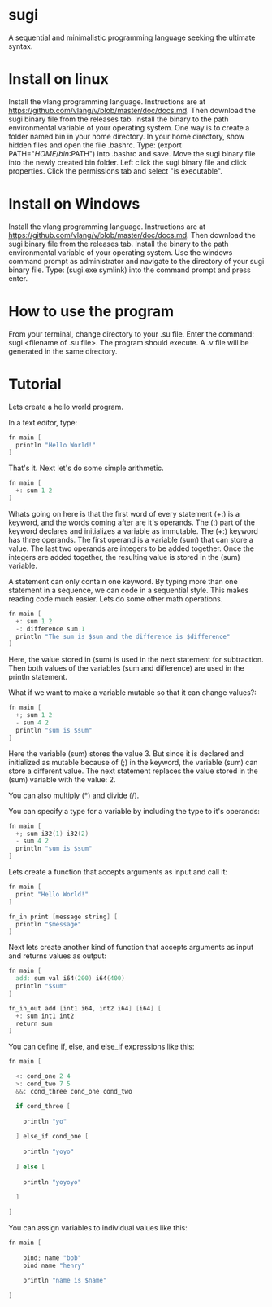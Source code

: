 # sugi
A sequential and minimalistic programming language seeking the ultimate syntax.

# Install on linux
Install the vlang programming language. Instructions are at https://github.com/vlang/v/blob/master/doc/docs.md.
Then download the sugi binary file from the releases tab.
Install the binary to the path environmental variable of your operating system.
One way is to create a folder named bin in your home directory.
In your home directory, show hidden files and open the file .bashrc.
Type: (export PATH="$HOME/bin:$PATH") into .bashrc and save.
Move the sugi binary file into the newly created bin folder.
Left click the sugi binary file and click properties.
Click the permissions tab and select "is executable".

# Install on Windows
Install the vlang programming language. Instructions are at https://github.com/vlang/v/blob/master/doc/docs.md.
Then download the sugi binary file from the releases tab.
Install the binary to the path environmental variable of your operating system.
Use the windows command prompt as administrator and navigate to the directory of your sugi binary file.
Type: (sugi.exe symlink) into the command prompt and press enter.

# How to use the program
From your terminal, change directory to your .su file.
Enter the command: sugi <filename of .su file>.
The program should execute.
A .v file will be generated in the same directory.

# Tutorial
  
Lets create a hello world program.

In a text editor, type: 

```v
fn main [
  println "Hello World!"
]
```

That's it. Next let's do some simple arithmetic. 

```v
fn main [
  +: sum 1 2
]
```
Whats going on here is that the first word of every statement (+:) is a keyword, and the words coming after are it's operands. The (:) part of the keyword declares and initializes a variable as immutable. The (+:) keyword has three operands. The first operand is a variable (sum) that can store a value. The last two operands are integers to be added together. Once the integers are added together, the resulting value is stored in the (sum) variable.

A statement can only contain one keyword. By typing more than one statement in a sequence, we can code in a sequential style. This makes reading code much easier. Lets do some other math operations.

```v
fn main [
  +: sum 1 2
  -: difference sum 1
  println "The sum is $sum and the difference is $difference"
]
```
Here, the value stored in (sum) is used in the next statement for subtraction. Then both values of the variables (sum and difference) are used in the println statement.

What if we want to make a variable mutable so that it can change values?:

```v
fn main [
  +; sum 1 2
  - sum 4 2
  println "sum is $sum"
]
```

Here the variable (sum) stores the value 3. But since it is declared and initialized as mutable because of (;) in the keyword, the variable (sum) can store a different value. The next statement replaces the value stored in the (sum) variable with the value: 2. 

You can also multiply (*) and divide (/).

You can specify a type for a variable by including the type to it's operands:

```v
fn main [
  +; sum i32(1) i32(2)
  - sum 4 2
  println "sum is $sum"
]
```

Lets create a function that accepts arguments as input and call it:

```v
fn main [
  print "Hello World!"
]

fn_in print [message string] [
  println "$message"
]
```

Next lets create another kind of function that accepts arguments as input and returns values as output:

```v
fn main [
  add: sum val i64(200) i64(400)
  println "$sum"
]

fn_in_out add [int1 i64, int2 i64] [i64] [
  +: sum int1 int2
  return sum
]
```

You can define if, else, and else_if expressions like this:

```v
fn main [

  <: cond_one 2 4
  >: cond_two 7 5
  &&: cond_three cond_one cond_two

  if cond_three [
    
    println "yo"
    
  ] else_if cond_one [
    
    println "yoyo"
    
  ] else [
    
    println "yoyoyo"
    
  ]
    
]
```

You can assign variables to individual values like this:
    
```v
fn main [
    
    bind; name "bob"
    bind name "henry"
    
    println "name is $name"
    
]
```
    
    
    
    
